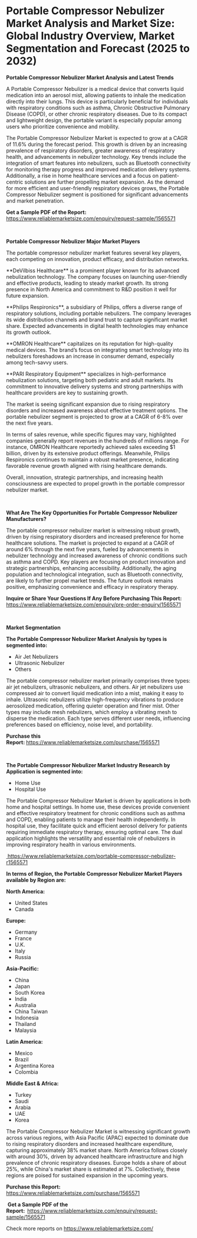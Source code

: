 <p><h1>Portable Compressor Nebulizer Market Analysis and Market Size: Global Industry Overview, Market Segmentation and Forecast (2025 to 2032)</h1></p><p><strong>Portable Compressor Nebulizer Market Analysis and Latest Trends</strong></p>
<p><p>A Portable Compressor Nebulizer is a medical device that converts liquid medication into an aerosol mist, allowing patients to inhale the medication directly into their lungs. This device is particularly beneficial for individuals with respiratory conditions such as asthma, Chronic Obstructive Pulmonary Disease (COPD), or other chronic respiratory diseases. Due to its compact and lightweight design, the portable variant is especially popular among users who prioritize convenience and mobility.</p><p>The Portable Compressor Nebulizer Market is expected to grow at a CAGR of 11.6% during the forecast period. This growth is driven by an increasing prevalence of respiratory disorders, greater awareness of respiratory health, and advancements in nebulizer technology. Key trends include the integration of smart features into nebulizers, such as Bluetooth connectivity for monitoring therapy progress and improved medication delivery systems. Additionally, a rise in home healthcare services and a focus on patient-centric solutions are further propelling market expansion. As the demand for more efficient and user-friendly respiratory devices grows, the Portable Compressor Nebulizer segment is positioned for significant advancements and market penetration.</p></p>
<p><strong>Get a Sample PDF of the Report:&nbsp;</strong> <a href="https://www.reliablemarketsize.com/enquiry/request-sample/1565571?utm_campaign=2333&utm_medium=2&utm_source=Github&utm_content=ia&utm_term=03032025&utm_id=portable-compressor-nebulizer">https://www.reliablemarketsize.com/enquiry/request-sample/1565571</a></p>
<p>&nbsp;</p>
<p><strong>Portable Compressor Nebulizer Major Market Players</strong></p>
<p><p>The portable compressor nebulizer market features several key players, each competing on innovation, product efficacy, and distribution networks. </p><p>**DeVilbiss Healthcare** is a prominent player known for its advanced nebulization technology. The company focuses on launching user-friendly and effective products, leading to steady market growth. Its strong presence in North America and commitment to R&D position it well for future expansion.</p><p>**Philips Respironics**, a subsidiary of Philips, offers a diverse range of respiratory solutions, including portable nebulizers. The company leverages its wide distribution channels and brand trust to capture significant market share. Expected advancements in digital health technologies may enhance its growth outlook.</p><p>**OMRON Healthcare** capitalizes on its reputation for high-quality medical devices. The brand’s focus on integrating smart technology into its nebulizers foreshadows an increase in consumer demand, especially among tech-savvy users. </p><p>**PARI Respiratory Equipment** specializes in high-performance nebulization solutions, targeting both pediatric and adult markets. Its commitment to innovative delivery systems and strong partnerships with healthcare providers are key to sustaining growth.</p><p>The market is seeing significant expansion due to rising respiratory disorders and increased awareness about effective treatment options. The portable nebulizer segment is projected to grow at a CAGR of 6-8% over the next five years.</p><p>In terms of sales revenue, while specific figures may vary, highlighted companies generally report revenues in the hundreds of millions range. For instance, OMRON Healthcare reportedly achieved sales exceeding $1 billion, driven by its extensive product offerings. Meanwhile, Philips Respironics continues to maintain a robust market presence, indicating favorable revenue growth aligned with rising healthcare demands.</p><p>Overall, innovation, strategic partnerships, and increasing health consciousness are expected to propel growth in the portable compressor nebulizer market.</p></p>
<p>&nbsp;</p>
<p><strong>What Are The Key Opportunities For Portable Compressor Nebulizer Manufacturers?</strong></p>
<p><p>The portable compressor nebulizer market is witnessing robust growth, driven by rising respiratory disorders and increased preference for home healthcare solutions. The market is projected to expand at a CAGR of around 6% through the next five years, fueled by advancements in nebulizer technology and increased awareness of chronic conditions such as asthma and COPD. Key players are focusing on product innovation and strategic partnerships, enhancing accessibility. Additionally, the aging population and technological integration, such as Bluetooth connectivity, are likely to further propel market trends. The future outlook remains positive, emphasizing convenience and efficacy in respiratory therapy.</p></p>
<p><strong>Inquire or Share Your Questions If Any Before Purchasing This Report:</strong> <a href="https://www.reliablemarketsize.com/enquiry/pre-order-enquiry/1565571?utm_campaign=2333&utm_medium=2&utm_source=Github&utm_content=ia&utm_term=03032025&utm_id=portable-compressor-nebulizer">https://www.reliablemarketsize.com/enquiry/pre-order-enquiry/1565571</a></p>
<p>&nbsp;</p>
<p><strong>Market Segmentation</strong></p>
<p><strong>The Portable Compressor Nebulizer Market Analysis by types is segmented into:</strong></p>
<p><ul><li>Air Jet Nebulizers</li><li>Ultrasonic Nebulizer</li><li>Others</li></ul></p>
<p><p>The portable compressor nebulizer market primarily comprises three types: air jet nebulizers, ultrasonic nebulizers, and others. Air jet nebulizers use compressed air to convert liquid medication into a mist, making it easy to inhale. Ultrasonic nebulizers utilize high-frequency vibrations to produce aerosolized medication, offering quieter operation and finer mist. Other types may include mesh nebulizers, which employ a vibrating mesh to disperse the medication. Each type serves different user needs, influencing preferences based on efficiency, noise level, and portability.</p></p>
<p><strong>Purchase this Report:&nbsp;</strong><a href="https://www.reliablemarketsize.com/purchase/1565571?utm_campaign=2333&utm_medium=2&utm_source=Github&utm_content=ia&utm_term=03032025&utm_id=portable-compressor-nebulizer">https://www.reliablemarketsize.com/purchase/1565571</a></p>
<p>&nbsp;</p>
<p><strong>The Portable Compressor Nebulizer Market Industry Research by Application is segmented into:</strong></p>
<p><ul><li>Home Use</li><li>Hospital Use</li></ul></p>
<p><p>The Portable Compressor Nebulizer Market is driven by applications in both home and hospital settings. In home use, these devices provide convenient and effective respiratory treatment for chronic conditions such as asthma and COPD, enabling patients to manage their health independently. In hospital use, they facilitate quick and efficient aerosol delivery for patients requiring immediate respiratory therapy, ensuring optimal care. The dual application highlights the versatility and essential role of nebulizers in improving respiratory health in various environments.</p></p>
<p><a href="https://www.reliablemarketsize.com/portable-compressor-nebulizer-r1565571?utm_campaign=2333&utm_medium=2&utm_source=Github&utm_content=ia&utm_term=03032025&utm_id=portable-compressor-nebulizer">&nbsp;https://www.reliablemarketsize.com/portable-compressor-nebulizer-r1565571</a></p>
<p><strong>In terms of Region, the Portable Compressor Nebulizer Market Players available by Region are:</strong></p>
<p>
    <p> <strong> North America: </strong>
        <ul>
            <li>United States</li>
            <li>Canada</li>
        </ul>
        </p> 
    <p> <strong> Europe: </strong>
        <ul>
            <li>Germany</li>
            <li>France</li>
            <li>U.K.</li>
            <li>Italy</li>
            <li>Russia</li>
        </ul>
        </p> 
    <p> <strong> Asia-Pacific: </strong>
        <ul>
            <li>China</li>
            <li>Japan</li>
            <li>South Korea</li>
            <li>India</li>
            <li>Australia</li>
            <li>China Taiwan</li>
            <li>Indonesia</li>
            <li>Thailand</li>
            <li>Malaysia</li>
        </ul>
        </p> 
    <p> <strong> Latin America: </strong>
        <ul>
            <li>Mexico</li>
            <li>Brazil</li>
            <li>Argentina Korea</li>
            <li>Colombia</li>
        </ul>
        </p> 
    <p> <strong> Middle East & Africa: </strong>
        <ul>
            <li>Turkey</li>
            <li>Saudi</li>
            <li>Arabia</li>
            <li>UAE</li>
            <li>Korea</li>
        </ul>
    </p>
    </p>
<p><p>The Portable Compressor Nebulizer Market is witnessing significant growth across various regions, with Asia Pacific (APAC) expected to dominate due to rising respiratory disorders and increased healthcare expenditure, capturing approximately 38% market share. North America follows closely with around 30%, driven by advanced healthcare infrastructure and high prevalence of chronic respiratory diseases. Europe holds a share of about 25%, while China's market share is estimated at 7%. Collectively, these regions are poised for sustained expansion in the upcoming years.</p></p>
<p><strong>Purchase this Report: </strong><a href="https://www.reliablemarketsize.com/purchase/1565571?utm_campaign=2333&utm_medium=2&utm_source=Github&utm_content=ia&utm_term=03032025&utm_id=portable-compressor-nebulizer">https://www.reliablemarketsize.com/purchase/1565571</a></p>
<p>&nbsp;<strong>Get a Sample PDF of the Report:&nbsp;&nbsp;</strong><a href="https://www.reliablemarketsize.com/enquiry/request-sample/1565571?utm_campaign=2333&utm_medium=2&utm_source=Github&utm_content=ia&utm_term=03032025&utm_id=portable-compressor-nebulizer">https://www.reliablemarketsize.com/enquiry/request-sample/1565571</a></p>
<p><strong></strong></p>
<p>Check more reports on <a href="https://www.reliablemarketsize.com/?utm_campaign=2333&utm_medium=2&utm_source=Github&utm_content=ia&utm_term=03032025&utm_id=portable-compressor-nebulizer">https://www.reliablemarketsize.com/</a></p>